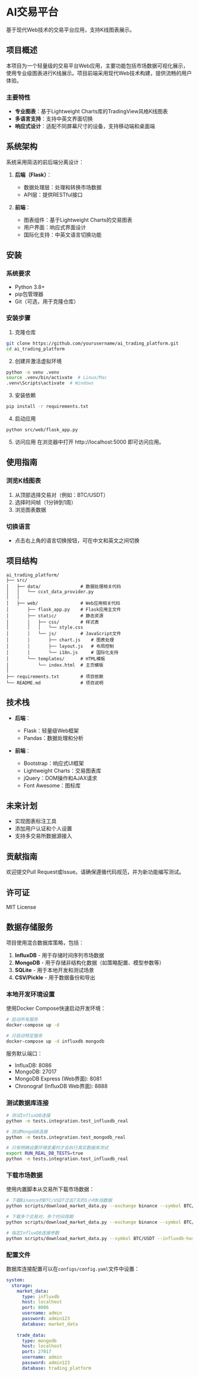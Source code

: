 # AI交易平台

基于现代Web技术的交易平台应用，支持K线图表展示。

## 项目概述

本项目为一个轻量级的交易平台Web应用，主要功能包括市场数据可视化展示，使用专业级图表进行K线展示。项目前端采用现代Web技术构建，提供流畅的用户体验。

### 主要特性

- **专业图表**：基于Lightweight Charts库的TradingView风格K线图表
- **多语言支持**：支持中英文界面切换
- **响应式设计**：适配不同屏幕尺寸的设备，支持移动端和桌面端

## 系统架构

系统采用简洁的前后端分离设计：

1. **后端（Flask）**：
   - 数据处理层：处理和转换市场数据
   - API层：提供RESTful接口

2. **前端**：
   - 图表组件：基于Lightweight Charts的交易图表
   - 用户界面：响应式界面设计
   - 国际化支持：中英文语言切换功能

## 安装

### 系统要求

- Python 3.8+
- pip包管理器
- Git（可选，用于克隆仓库）

### 安装步骤

1. 克隆仓库
```bash
git clone https://github.com/yourusername/ai_trading_platform.git
cd ai_trading_platform
```

2. 创建并激活虚拟环境
```bash
python -m venv .venv
source .venv/bin/activate  # Linux/Mac
.venv\Scripts\activate  # Windows
```

3. 安装依赖
```bash
pip install -r requirements.txt
```

4. 启动应用
```bash
python src/web/flask_app.py
```

5. 访问应用
在浏览器中打开 http://localhost:5000 即可访问应用。

## 使用指南

### 浏览K线图表

1. 从顶部选择交易对（例如：BTC/USDT）
2. 选择时间帧（1分钟到1周）
3. 浏览图表数据

### 切换语言

- 点击右上角的语言切换按钮，可在中文和英文之间切换

## 项目结构

```
ai_trading_platform/
├── src/
│   ├── data/               # 数据处理相关代码
│   │   └── ccxt_data_provider.py
│   │
│   ├── web/                # Web应用相关代码
│       ├── flask_app.py    # Flask应用主文件
│       ├── static/         # 静态资源
│       │   ├── css/        # 样式表
│       │   │   └── style.css
│       │   └── js/         # JavaScript文件
│       │       ├── chart.js    # 图表处理
│       │       ├── layout.js   # 布局控制
│       │       └── i18n.js     # 国际化支持
│       └── templates/      # HTML模板
│           └── index.html  # 主页模板
│
├── requirements.txt        # 项目依赖
└── README.md               # 项目说明
```

## 技术栈

- **后端**：
  - Flask：轻量级Web框架
  - Pandas：数据处理和分析

- **前端**：
  - Bootstrap：响应式UI框架
  - Lightweight Charts：交易图表库
  - jQuery：DOM操作和AJAX请求
  - Font Awesome：图标库

## 未来计划

- 实现图表标注工具
- 添加用户认证和个人设置
- 支持多交易所数据源接入

## 贡献指南

欢迎提交Pull Request或Issue。请确保遵循代码规范，并为新功能编写测试。

## 许可证

MIT License 

## 数据存储服务

项目使用混合数据库策略，包括：

1. **InfluxDB** - 用于存储时间序列市场数据
2. **MongoDB** - 用于存储非结构化数据（如策略配置、模型参数等）
3. **SQLite** - 用于本地开发和测试场景
4. **CSV/Pickle** - 用于数据备份和导出

### 本地开发环境设置

使用Docker Compose快速启动开发环境：

```bash
# 启动所有服务
docker-compose up -d

# 只启动特定服务
docker-compose up -d influxdb mongodb
```

服务默认端口：
- InfluxDB: 8086
- MongoDB: 27017
- MongoDB Express (Web界面): 8081
- Chronograf (InfluxDB Web界面): 8888

### 测试数据库连接

```bash
# 测试InfluxDB连接
python -m tests.integration.test_influxdb_real

# 测试MongoDB连接
python -m tests.integration.test_mongodb_real

# 只有明确设置环境变量时才会执行真实数据库测试
export RUN_REAL_DB_TESTS=true
python -m tests.integration.test_influxdb_real
```

### 下载市场数据

使用内置脚本从交易所下载市场数据：

```bash
# 下载Binance的BTC/USDT过去7天的1小时K线数据
python scripts/download_market_data.py --exchange binance --symbol BTC/USDT --timeframe 1h --days 7

# 下载多个交易对，多个时间周期
python scripts/download_market_data.py --exchange binance --symbol BTC/USDT,ETH/USDT --timeframe 1h,15m

# 指定InfluxDB连接参数
python scripts/download_market_data.py --symbol BTC/USDT --influxdb-host localhost --influxdb-port 8086 --influxdb market_data
```

### 配置文件

数据库连接配置可以在`configs/config.yaml`文件中设置：

```yaml
system:
  storage:
    market_data:
      type: influxdb
      host: localhost
      port: 8086
      username: admin
      password: admin123
      database: market_data
    
    trade_data:
      type: mongodb
      host: localhost
      port: 27017
      username: admin
      password: admin123
      database: trading_platform
``` 